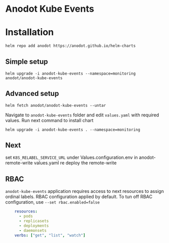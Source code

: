 # Anodot Kube Events



# Installation
```bash
helm repo add anodot https://anodot.github.io/helm-charts
```

## Simple setup
```shell script
helm upgrade -i anodot-kube-events --namespace=monitoring anodot/anodot-kube-events
```

## Advanced setup
```shell script
helm fetch anodot/anodot-kube-events --untar

```

Navigate to `anodot-kube-events` folder and edit `values.yaml` with required values.
Run next command to install chart
```shell script
helm upgrade -i anodot-kube-events . --namespace=monitoring
```

## Next
set `K8S_RELABEL_SERVICE_URL` under Values.configuration.env in anodot-remote-write values.yaml re deploy the remote-write

## RBAC
`anodot-kube-events` application requires access to next resources to assign ordinal labels. RBAC configuration applied by default.
To tun off RBAC configuration, use `--set rbac.enabled=false`

```yaml
    resources:
      - pods
      - replicasets
      - deployments
      - daemonsets
    verbs: ["get", "list", "watch"]
```